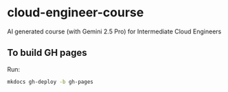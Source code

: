 # cloud-engineer-course
AI generated course (with Gemini 2.5 Pro) for Intermediate Cloud Engineers

## To build GH pages

Run:

```bash
mkdocs gh-deploy -b gh-pages
```
